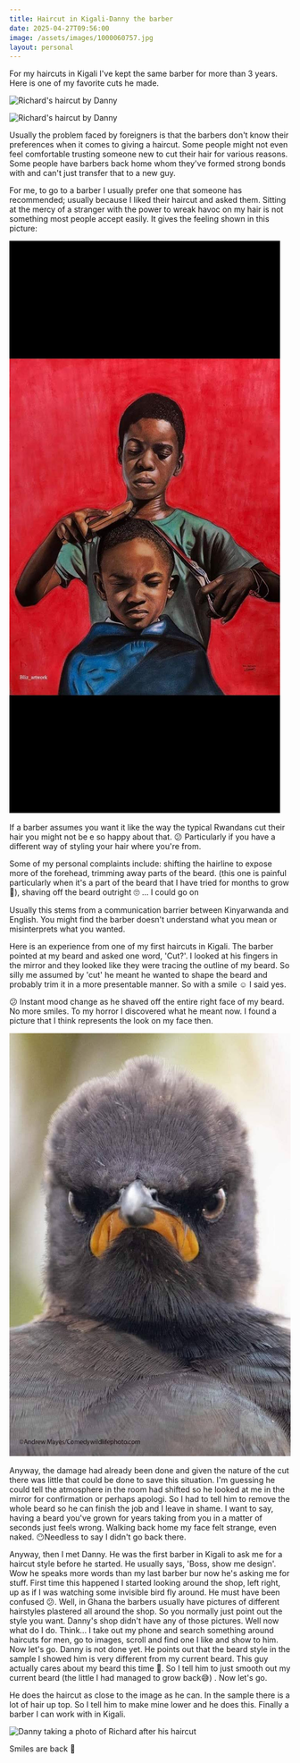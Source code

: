 ```yaml
---
title: Haircut in Kigali-Danny the barber
date: 2025-04-27T09:56:00
image: /assets/images/1000060757.jpg
layout: personal
---
```

For my haircuts in Kigali I've kept the same barber for more than 3 years. Here is one of my favorite cuts he made.

![Richard's haircut by Danny](/assets/images/1000060757.jpg "Richard's haircut by Danny")

![Richard's haircut by Danny](/assets/images/1000047937.jpg "Richard's haircut by Danny")

Usually the problem faced by foreigners is that the barbers  don't know their preferences when it comes to giving a haircut. Some people might not even feel comfortable trusting someone new to cut their hair for various reasons. Some people have barbers back home whom they've formed strong bonds with and can't just transfer that to a new guy. 

For me, to go to a barber I usually prefer one that someone has recommended; usually because I liked their haircut and asked them. Sitting at the mercy of a stranger with the power to wreak havoc on my hair is not something most people accept easily. It gives the feeling shown in this picture:

![Haircut with scissors two boys and a red background](/assets/images/1000154742.jpg "Haircut with scissors with the client not comfortable")

If a barber assumes you want it like the way the typical Rwandans cut their hair you might not be e so happy about that. 😕 Particularly if you have a different way of styling your hair where you're from. 

Some of my personal complaints include: shifting the hairline to expose more of the forehead, trimming away parts of the beard. (this one is painful particularly when it's a part of the beard that I have tried for months to grow 🧔), shaving off the beard outright 🙄 ... I could go on

Usually this stems from a communication barrier between Kinyarwanda and English. You might find the barber doesn't understand what you mean or misinterprets what you wanted.

Here is an experience from one of my first haircuts in Kigali. The barber pointed at my beard and asked one word, 'Cut?'. I looked at his fingers in the mirror and they looked like they were tracing the outline of my beard. So silly me assumed by 'cut' he meant he wanted to shape the beard and probably trim it in a more presentable manner. So with a smile ☺ I said yes.

😕 Instant mood change as he shaved off the entire right face of my beard. No more smiles. To my horror I discovered what he meant now.
I found a picture that I think represents the look on my face then.

![Angry bird without a smile](/assets/images/d1b63370-a010-4671-8c6e-45a742ce1538-1_all_5977.jpg "Angry bird without a smile")

Anyway, the damage had already been done and given the nature of the cut there was little that could be done to save this situation. I'm guessing he could tell the atmosphere in the room had shifted so he looked at me in the mirror for confirmation or perhaps apologi. So I had to tell him to remove the whole beard so he can finish the job and I leave in shame. I want to say, having a beard you've grown for years taking from you in a matter of seconds just feels wrong. Walking back home my face felt strange, even naked. 😶Needless to say I didn't go back there.

Anyway, then I met Danny. He was the first barber in Kigali to ask me for a haircut style before he started. He usually says, 'Boss, show me design'. Wow he speaks more words than my last barber bur now he's asking me for stuff. First time this happened I started looking around the shop, left right, up as if I was watching some invisible bird fly around. He must have been confused 😕. Well, in Ghana the barbers usually have pictures of different hairstyles plastered all around the shop. So you normally just point out the style you want. Danny's shop didn't have any of those pictures. Well now what do I do. Think... I take out my phone and search something around haircuts for men, go to images, scroll and find one I like and show to him.  Now let's go. Danny is not done yet. He points out that the beard style in the sample I showed him  is very different from my current beard. This guy actually cares about my beard this time 🤔. So I tell him to just smooth out my current beard (the little I had managed to grow back😅) . Now let's go. 

He does the haircut as close to the image as he can. In the sample there is a lot of hair up top. So I tell him to make mine lower and he does this. Finally a barber I can work with in Kigali.

![Danny taking a photo of Richard after his haircut](/assets/images/1000060759.jpg "Danny the barber")

Smiles are back 🙂
